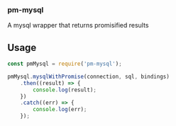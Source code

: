 ### pm-mysql
A mysql wrapper that returns promisified results

## Usage
```js
const pmMysql = require('pm-mysql');

pmMysql.mysqlWithPromise(connection, sql, bindings)
    .then((result) => {
        console.log(result);
    })
    .catch((err) => {
        console.log(err);
    });
```